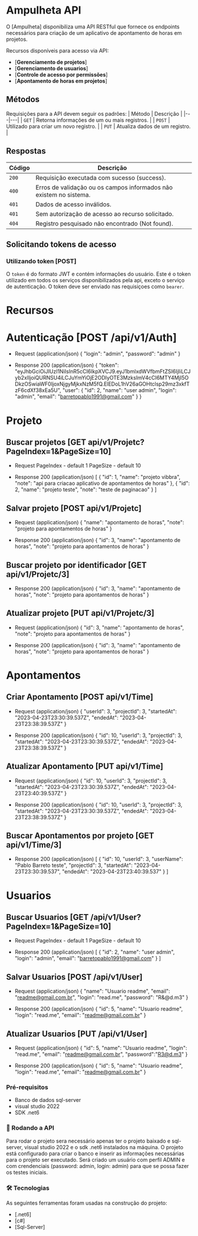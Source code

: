 # Ampulheta API

O [Ampulheta] disponibiliza uma API RESTful que fornece os endpoints necessários para criação de um aplicativo de apontamento de horas em projetos.

Recursos disponíveis para acesso via API:
* [**Gerenciamento de projetos**]
* [**Gerenciamento de usuarios**]
* [**Controle de acesso por permissões**]
* [**Apontamento de horas em projetos**]

## Métodos
Requisições para a API devem seguir os padrões:
| Método | Descrição |
|---|---|
| `GET` | Retorna informações de um ou mais registros. |
| `POST` | Utilizado para criar um novo registro. |
| `PUT` | Atualiza dados de um registro. |

## Respostas

| Código | Descrição |
|---|---|
| `200` | Requisição executada com sucesso (success).|
| `400` | Erros de validação ou os campos informados não existem no sistema.|
| `401` | Dados de acesso inválidos.|
| `401` | Sem autorização de acesso ao recurso solicitado.|
| `404` | Registro pesquisado não encontrado (Not found).|

## Solicitando tokens de acesso
### Utilizando token [POST]

O `token` é do formato JWT e contém informações do usuário. Este é o token utilizado em todos os serviços disponibilizados pela api, exceto o serviço de autenticação.
O token deve ser enviado nas requisiçoes como `bearer`.


# Recursos

# Autenticação [POST /api/v1/Auth]

+ Request (application/json)
{
  "login": "admin",
  "password": "admin"
}

+ Response 200 (application/json)
{
  "token": "eyJhbGciOiJIUzI1NiIsInR5cCI6IkpXVCJ9.eyJ1bmlxdWVfbmFtZSI6IjIiLCJyb2xlIjoiQURNSU4iLCJuYmYiOjE2ODIyOTE3MzksImV4cCI6MTY4MjI5ODkzOSwiaWF0IjoxNjgyMjkxNzM5fQ.ElEDoL1hV26aGOHtclsp29mz3xkfTzF6cdXf38xEa5U",
  "user": {
    "id": 2,
    "name": "user admin",
    "login": "admin",
    "email": "barretopablo1991@gmail.com"
  }
}


# Projeto 

## Buscar projetos [GET api/v1/Projetc?PageIndex=1&PageSize=10]

+ Request
PageIndex - default 1
PageSize - default 10 

+ Response 200 (application/json)
[
  {
    "id": 1,
    "name": "projeto vibbra",
    "note": "api para criacao aplicativo de apontamentos de horas"
  },
  {
    "id": 2,
    "name": "projeto teste",
    "note": "teste de paginacao"
  }
]

## Salvar projeto [POST api/v1/Projetc]

+ Request (application/json)
{
  "name": "apontamento de horas",
  "note": "projeto para apontamentos de horas"
}

+ Response 200 (application/json)
{
  "id": 3,
  "name": "apontamento de horas",
  "note": "projeto para apontamentos de horas"
}

## Buscar projeto por identificador [GET api/v1/Projetc/3]

+ Response 200 (application/json)
{
  "id": 3,
  "name": "apontamento de horas",
  "note": "projeto para apontamentos de horas"
}

## Atualizar projeto [PUT api/v1/Projetc/3]

+ Request (application/json)
{
  "id": 3,
  "name": "apontamento de horas",
  "note": "projeto para apontamentos de horas"
}

+ Response 200 (application/json)
{
  "id": 3,
  "name": "apontamento de horas",
  "note": "projeto para apontamentos de horas"
}


# Apontamentos 

## Criar Apontamento [POST api/v1/Time]

+ Request (application/json)
{
  "userId": 3,
  "projectId": 3,
  "startedAt": "2023-04-23T23:30:39.537Z",
  "endedAt": "2023-04-23T23:38:39.537Z"
}

+ Response 200 (application/json)
{
  "id": 10,
  "userId": 3,
  "projectId": 3,
  "startedAt": "2023-04-23T23:30:39.537Z",
  "endedAt": "2023-04-23T23:38:39.537Z"
}

## Atualizar Apontamento [PUT api/v1/Time]

+ Request (application/json)
{
  "id": 10,
  "userId": 3,
  "projectId": 3,
  "startedAt": "2023-04-23T23:30:39.537Z",
  "endedAt": "2023-04-23T23:40:39.537Z"
}

+ Response 200 (application/json)
{
  "id": 10,
  "userId": 3,
  "projectId": 3,
  "startedAt": "2023-04-23T23:30:39.537Z",
  "endedAt": "2023-04-23T23:38:39.537Z"
}


## Buscar Apontamentos por projeto [GET api/v1/Time/3]

+ Response 200 (application/json)
[
  {
    "id": 10,
    "userId": 3,
    "userName": "Pablo Barreto teste",
    "projectId": 3,
    "startedAt": "2023-04-23T23:30:39.537",
    "endedAt": "2023-04-23T23:40:39.537"
  }
]


# Usuarios

## Buscar Usuarios [GET /api/v1/User?PageIndex=1&PageSize=10]

+ Request
PageIndex - default 1
PageSize - default 10 

+ Response 200 (application/json)
[
  {
    "id": 2,
    "name": "user admin",
    "login": "admin",
    "email": "barretopablo1991@gmail.com"
  }
]

## Salvar Usuarios [POST /api/v1/User]

+ Request (application/json)
{
  "name": "Usuario readme",
  "email": "readme@gmail.com.br",
  "login": "read.me",
  "password": "R&@d.m3"
}

+ Response 200 (application/json)
{
  "id": 5,
  "name": "Usuario readme",
  "login": "read.me",
  "email": "readme@gmail.com.br"
}


## Atualizar Usuarios [PUT /api/v1/User]

+ Request (application/json)
{
  "id": 5,
  "name": "Usuario readme",
  "login": "read.me",
  "email": "readme@gmail.com.br",
  "password":"R3@d.m3"
}

+ Response 200 (application/json)
{
  "id": 5,
  "name": "Usuario readme",
  "login": "read.me",
  "email": "readme@gmail.com.br"
}


### Pré-requisitos

+ Banco de dados sql-server
+ visual studio 2022
+ SDK .net6

### 🎲 Rodando a API
Para rodar o projeto sera necessário apenas ter o projeto baixado e sql-server, visual studio 2022 e o sdk .net6 instalados na máquina.
O projeto está configurado para criar o banco e inserir as informações necessárias para o projeto ser executado.
Será criado um usuário com perfil ADMIN e com crendenciais (password: admin, login: admin) para que se possa fazer os testes iniciais.



### 🛠 Tecnologias

As seguintes ferramentas foram usadas na construção do projeto:

- [.net6]
- [c#]
- [Sql-Server]